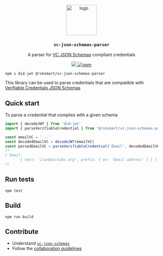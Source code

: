 <p align="middle">
  <img src="https://www.rifos.org/assets/img/logo.svg" alt="logo" height="100" >
</p>
<h3 align="middle"><code>vc-json-schemas-parser</code></h3>
<p align="middle">
  A parser for <a href="https://github.com/rsksmart/vc-jjson-schemas">VC JSON Schemas</a> compliant credentials
</p>
<p align="middle">
  <a href="https://github.com/rsksmart/vc-json-schemas-parser/actions?query=workflow%3Aci">
    <img src="https://github.com/rsksmart/vc-json-schemas-parser/workflows/ci/badge.svg" />
  </a>
  <a href="https://badge.fury.io/js/%40rsksmart%2Fvc-json-schemas-parser">
    <img src="https://badge.fury.io/js/%40rsksmart%2Fvc-json-schemas-parser.svg" alt="npm" />
  </a>
</p>

```
npm i did-jwt @rsksmart/vc-json-schemas-parser
```

This library can be used to parse credentials that are compatible with <a href="https://github.com/rsksmart/vc-jjson-schemas">Verifiable Credentials JSON Schemas</a>

## Quick start

To parse a credential that complies with a given schema

```ts
import { decodeJWT } from 'did-jwt'
import { parseVerifiableCredential } from '@rsksmart/vc-json-schemas-parser'

const emailVC = '...'
const decodedEmailVC = decodeJWT(emailVC)
const parsedEmailVC = parseVerifiableCredential('Email', decodedEmailVC.payload)
/*
{ Email:
       { text: 'ilan@iovlabs.org', prefix: { en: 'Email address' } } }
*/
```

## Run tests

```
npm test
```

## Build

```
npm run build
```

## Contribute

- Understand [`vc-json-schemas`](https://github.com/rsksmart/vc-json-schemas)
- Follow the [collaboration guidelines](https://developers.rsk.co/rif/identity/contribute/)
